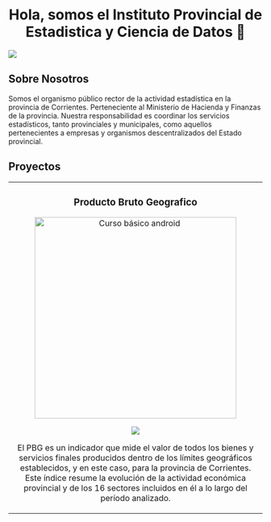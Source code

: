 
<div align="center">
<h1 align="center">Hola, somos el Instituto Provincial de Estadistica y Ciencia de Datos 👋</h1>
</div>
<img src="https://i.imgur.com/oIZlYoU.jpeg">
<br>

## Sobre Nosotros
Somos el organismo público rector de la actividad estadística en la provincia de Corrientes. 
Perteneciente al Ministerio de Hacienda y Finanzas de la provincia. 
Nuestra responsabilidad es coordinar los servicios estadísticos, tanto provinciales y municipales, como aquellos pertenecientes a empresas y organismos descentralizados del Estado provincial. 
<br>

## Proyectos
<table>
<tr>
<td width="50%">
<h3 align="center">Producto Bruto Geografico</h3>
<div align="center">
<a href="https://github.com/ArisGuimera/PBG" target="_blank"><img src="https://i.imgur.com/DTvxahT.jpeg" width="400" alt="Curso básico android"></a>
<p>
<a href="https://github.com/ArisGuimera/PBG" target="_blank">
<img src="https://img.shields.io/badge/CÓDIGO-ff9?style=for-the-badge&logo=github&logoColor=black">
</a>
</p>
<p>El PBG es un indicador que mide el valor de todos los bienes y servicios finales producidos dentro de los límites geográficos establecidos, y en este caso, para la provincia de Corrientes. Este índice resume la evolución de la actividad económica provincial y de los 16 sectores incluidos en él a lo largo del período analizado.</p>
</div>
 
                                                                                      
</td>  
</table>                                                                                 
</div>
<br>
